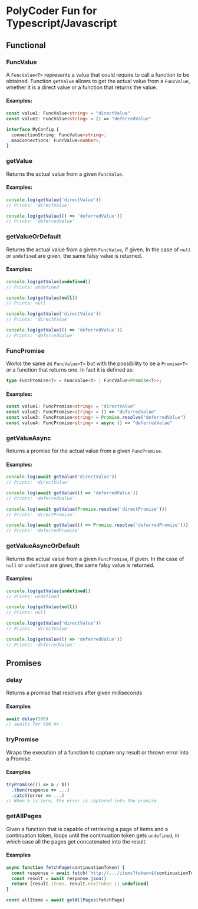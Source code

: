 # PolyCoder Fun for Typescript/Javascript

## Functional

### FuncValue

A `FuncValue<T>` represents a value that could require to call a function 
to be obtained. Function `getValue` allows to get the actual value from a 
`FuncValue`, whether it is a direct value or a function that returns the 
value.

#### Examples:
```typescript
const value1: FuncValue<string> = "directValue"
const value2: FuncValue<string> = () => "deferredValue"

interface MyConfig {
  connectionString: FuncValue<string>;
  maxConnections: FuncValue<number>;
}
```

### getValue

Returns the actual value from a given `FuncValue`.

#### Examples:
```typescript
console.log(getValue('directValue'))
// Prints: 'directValue'

console.log(getValue(() => 'deferredValue'))
// Prints: 'deferredValue'
```

### getValueOrDefault

Returns the actual value from a given `FuncValue`, if given. In the case 
of `null` or `undefined` are given, the same falsy value is returned.

#### Examples:
```typescript
console.log(getValue(undefined))
// Prints: undefined

console.log(getValue(null))
// Prints: null

console.log(getValue('directValue'))
// Prints: 'directValue'

console.log(getValue(() => 'deferredValue'))
// Prints: 'deferredValue'
```


### FuncPromise

Works the same as `FuncValue<T>` but with the possibility to be a 
`Promise<T>` or a function that returns one. In fact it is defined as:

```typescript
type FuncPromise<T> = FuncValue<T> | FuncValue<Promise<T>>;
```

#### Examples:
```typescript
const value1: FuncPromise<string> = "directValue"
const value2: FuncPromise<string> = () => "deferredValue"
const value3: FuncPromise<string> = Promise.resolve("deferredValue")
const value4: FuncPromise<string> = async () => "deferredValue"
```

### getValueAsync

Returns a promise for the actual value from a given `FuncPromise`.

#### Examples:
```typescript
console.log(await getValue('directValue'))
// Prints: 'directValue'

console.log(await getValue(() => 'deferredValue'))
// Prints: 'deferredValue'

console.log(await getValue(Promise.resolve('directPromise')))
// Prints: 'directPromise'

console.log(await getValue(() => Promise.resolve('deferredPromise')))
// Prints: 'deferredPromise'
```

### getValueAsyncOrDefault

Returns the actual value from a given `FuncPromise`, if given. In the case 
of `null` or `undefined` are given, the same falsy value is returned.

#### Examples:
```typescript
console.log(getValue(undefined))
// Prints: undefined

console.log(getValue(null))
// Prints: null

console.log(getValue('directValue'))
// Prints: 'directValue'

console.log(getValue(() => 'deferredValue'))
// Prints: 'deferredValue'
```

## Promises

### delay

Returns a promise that resolves after given milliseconds

#### Examples
```typescript
await delay(500)
// awaits for 500 ms
```

### tryPromise

Wraps the execution of a function to capture any result or thrown error 
into a Promise.

#### Examples
```typescript
tryPromise(() => a / b))
  .then(response => ...)
  .catch(error => ...)
// When b is zero, the error is captured into the promise
```

### getAllPages

Given a function that is capable of retrieving a page of items and a 
continuation token, loops until the continuation token gets `undefined`, 
in which case all the pages get concatenated into the result.

#### Examples
```typescript
async function fetchPage(continuationToken) {
  const response = await fetch(`http://.../items?token=${continuationToken}`)
  const result = await response.json()
  return [result.items, result.nextToken || undefined]
}

const allItems = await getAllPages(fetchPage)
```
